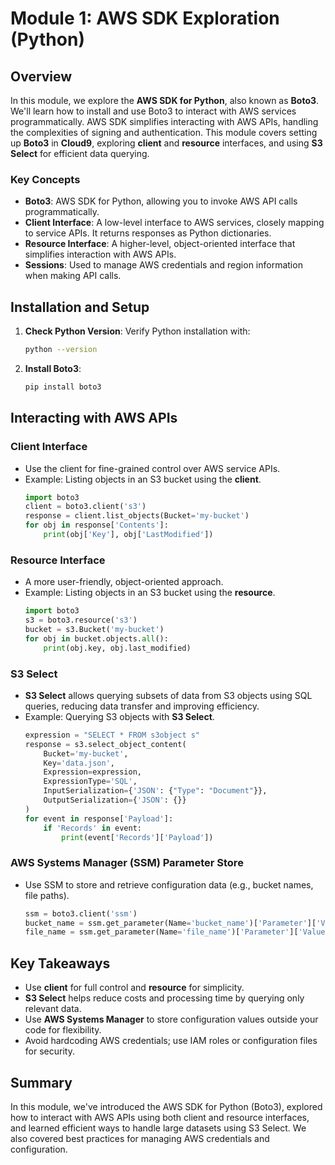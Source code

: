 # Module 1: AWS SDK Exploration (Python)

## Overview

In this module, we explore the **AWS SDK for Python**, also known as **Boto3**. We'll learn how to install and use Boto3 to interact with AWS services programmatically. AWS SDK simplifies interacting with AWS APIs, handling the complexities of signing and authentication. This module covers setting up **Boto3** in **Cloud9**, exploring **client** and **resource** interfaces, and using **S3 Select** for efficient data querying.

### Key Concepts

- **Boto3**: AWS SDK for Python, allowing you to invoke AWS API calls programmatically.
- **Client Interface**: A low-level interface to AWS services, closely mapping to service APIs. It returns responses as Python dictionaries.
- **Resource Interface**: A higher-level, object-oriented interface that simplifies interaction with AWS APIs.
- **Sessions**: Used to manage AWS credentials and region information when making API calls.

## Installation and Setup

1. **Check Python Version**: Verify Python installation with:
    ```bash
    python --version
    ```
2. **Install Boto3**:
    ```bash
    pip install boto3
    ```

## Interacting with AWS APIs

### Client Interface

- Use the client for fine-grained control over AWS service APIs.
- Example: Listing objects in an S3 bucket using the **client**.
    ```python
    import boto3
    client = boto3.client('s3')
    response = client.list_objects(Bucket='my-bucket')
    for obj in response['Contents']:
        print(obj['Key'], obj['LastModified'])
    ```

### Resource Interface

- A more user-friendly, object-oriented approach.
- Example: Listing objects in an S3 bucket using the **resource**.
    ```python
    import boto3
    s3 = boto3.resource('s3')
    bucket = s3.Bucket('my-bucket')
    for obj in bucket.objects.all():
        print(obj.key, obj.last_modified)
    ```

### S3 Select

- **S3 Select** allows querying subsets of data from S3 objects using SQL queries, reducing data transfer and improving efficiency.
- Example: Querying S3 objects with **S3 Select**.
    ```python
    expression = "SELECT * FROM s3object s"
    response = s3.select_object_content(
        Bucket='my-bucket',
        Key='data.json',
        Expression=expression,
        ExpressionType='SQL',
        InputSerialization={'JSON': {"Type": "Document"}},
        OutputSerialization={'JSON': {}}
    )
    for event in response['Payload']:
        if 'Records' in event:
            print(event['Records']['Payload'])
    ```

### AWS Systems Manager (SSM) Parameter Store

- Use SSM to store and retrieve configuration data (e.g., bucket names, file paths).
    ```python
    ssm = boto3.client('ssm')
    bucket_name = ssm.get_parameter(Name='bucket_name')['Parameter']['Value']
    file_name = ssm.get_parameter(Name='file_name')['Parameter']['Value']
    ```

## Key Takeaways

- Use **client** for full control and **resource** for simplicity.
- **S3 Select** helps reduce costs and processing time by querying only relevant data.
- Use **AWS Systems Manager** to store configuration values outside your code for flexibility.
- Avoid hardcoding AWS credentials; use IAM roles or configuration files for security.

## Summary

In this module, we've introduced the AWS SDK for Python (Boto3), explored how to interact with AWS APIs using both client and resource interfaces, and learned efficient ways to handle large datasets using S3 Select. We also covered best practices for managing AWS credentials and configuration.
